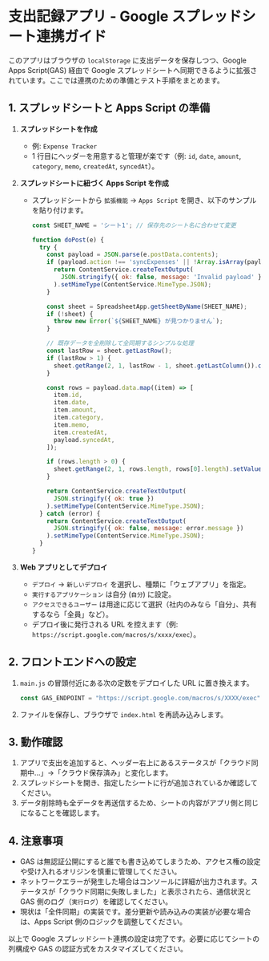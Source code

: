 # 支出記録アプリ - Google スプレッドシート連携ガイド

このアプリはブラウザの `localStorage` に支出データを保存しつつ、Google Apps Script(GAS) 経由で Google スプレッドシートへ同期できるように拡張されています。ここでは連携のための準備とテスト手順をまとめます。

## 1. スプレッドシートと Apps Script の準備

1. **スプレッドシートを作成**
   - 例: `Expense Tracker`
   - 1 行目にヘッダーを用意すると管理が楽です（例: `id`, `date`, `amount`, `category`, `memo`, `createdAt`, `syncedAt`）。

2. **スプレッドシートに紐づく Apps Script を作成**
   - スプレッドシートから `拡張機能` → `Apps Script` を開き、以下のサンプルを貼り付けます。

     ```javascript
     const SHEET_NAME = 'シート1'; // 保存先のシート名に合わせて変更

     function doPost(e) {
       try {
         const payload = JSON.parse(e.postData.contents);
         if (payload.action !== 'syncExpenses' || !Array.isArray(payload.data)) {
           return ContentService.createTextOutput(
             JSON.stringify({ ok: false, message: 'Invalid payload' })
           ).setMimeType(ContentService.MimeType.JSON);
         }

         const sheet = SpreadsheetApp.getSheetByName(SHEET_NAME);
         if (!sheet) {
           throw new Error(`${SHEET_NAME} が見つかりません`);
         }

         // 既存データを全削除して全同期するシンプルな処理
         const lastRow = sheet.getLastRow();
         if (lastRow > 1) {
           sheet.getRange(2, 1, lastRow - 1, sheet.getLastColumn()).clearContent();
         }

         const rows = payload.data.map((item) => [
           item.id,
           item.date,
           item.amount,
           item.category,
           item.memo,
           item.createdAt,
           payload.syncedAt,
         ]);

         if (rows.length > 0) {
           sheet.getRange(2, 1, rows.length, rows[0].length).setValues(rows);
         }

         return ContentService.createTextOutput(
           JSON.stringify({ ok: true })
         ).setMimeType(ContentService.MimeType.JSON);
       } catch (error) {
         return ContentService.createTextOutput(
           JSON.stringify({ ok: false, message: error.message })
         ).setMimeType(ContentService.MimeType.JSON);
       }
     }
     ```

3. **Web アプリとしてデプロイ**
   - `デプロイ` → `新しいデプロイ` を選択し、種類に「ウェブアプリ」を指定。
   - `実行するアプリケーション` は自分 (`自分`) に設定。
   - `アクセスできるユーザー` は用途に応じて選択（社内のみなら「自分」、共有するなら「全員」など）。
   - デプロイ後に発行される URL を控えます（例: `https://script.google.com/macros/s/xxxx/exec`）。

## 2. フロントエンドへの設定

1. `main.js` の冒頭付近にある次の定数をデプロイした URL に置き換えます。

   ```javascript
   const GAS_ENDPOINT = "https://script.google.com/macros/s/XXXX/exec";
   ```

2. ファイルを保存し、ブラウザで `index.html` を再読み込みします。

## 3. 動作確認

1. アプリで支出を追加すると、ヘッダー右上にあるステータスが「クラウド同期中…」→「クラウド保存済み」と変化します。
2. スプレッドシートを開き、指定したシートに行が追加されているか確認してください。
3. データ削除時も全データを再送信するため、シートの内容がアプリ側と同じになることを確認します。

## 4. 注意事項

- GAS は無認証公開にすると誰でも書き込めてしまうため、アクセス権の設定や受け入れるオリジンを慎重に管理してください。
- ネットワークエラーが発生した場合はコンソールに詳細が出力されます。ステータスが「クラウド同期に失敗しました」と表示されたら、通信状況と GAS 側のログ（`実行ログ`）を確認してください。
- 現状は「全件同期」の実装です。差分更新や読み込みの実装が必要な場合は、Apps Script 側のロジックを調整してください。

以上で Google スプレッドシート連携の設定は完了です。必要に応じてシートの列構成や GAS の認証方式をカスタマイズしてください。
